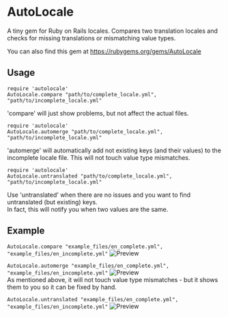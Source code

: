 AutoLocale
==

A tiny gem for Ruby on Rails locales.
Compares two translation locales and checks for missing translations or mismatching value types.

You can also find this gem at https://rubygems.org/gems/AutoLocale

Usage
--
```
require 'autolocale'
AutoLocale.compare "path/to/complete_locale.yml", "path/to/incomplete_locale.yml"
```
'compare' will just show problems, but not affect the actual files.

```
require 'autolocale'
AutoLocale.automerge "path/to/complete_locale.yml", "path/to/incomplete_locale.yml"
```
'automerge' will automatically add not existing keys (and their values) to the incomplete locale file.
This will not touch value type mismatches.

```
require 'autolocale'
AutoLocale.untranslated "path/to/complete_locale.yml", "path/to/incomplete_locale.yml"
```
Use 'untranslated' when there are no issues and you want to find untranslated (but existing) keys.<br>
In fact, this will notify you when two values are the same.

Example
--
`AutoLocale.compare "example_files/en_complete.yml", "example_files/en_incomplete.yml"`
![Preview](http://i.imgur.com/wYMW9RH.png)

``AutoLocale.automerge "example_files/en_complete.yml", "example_files/en_incomplete.yml"``
![Preview](http://i.imgur.com/3Aicwdu.png)<br/>
As mentioned above, it will not touch value type mismatches - but it shows them to you so it can be fixed by hand.

`AutoLocale.untranslated "example_files/en_complete.yml", "example_files/en_incomplete.yml"`
![Preview](http://i.imgur.com/SdOGiZe.png)